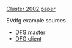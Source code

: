 [Cluster 2002 paper](cluster02-reprint.pdf)

EVdfg example sources

* [DFG master](dfg-master.md)
* [DFG client](dfg-client.md)
